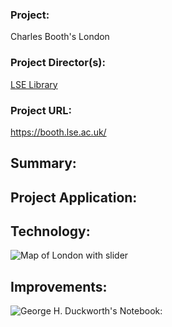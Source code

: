 ### Project: ###  
 Charles Booth's London   
### Project Director(s): ###  
[LSE Library](lse.ac.uk/Library)  
### Project URL: ###  
https://booth.lse.ac.uk/


## Summary: ## 

## Project Application: ##

## Technology: ##

![Map of London with slider](https://kendyllmb.github.io/kendyllmb/images/map.jpeg)


## Improvements: ##

![George H. Duckworth's Notebook:](https://kendyllmb.github.io/kendyllmb/images/notebook.jpeg)
